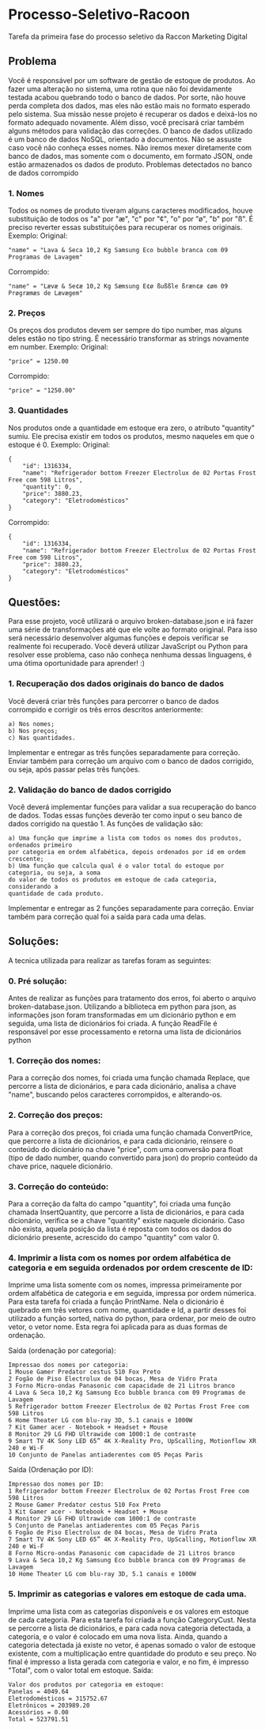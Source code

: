# Processo-Seletivo-Racoon
Tarefa da primeira fase do processo seletivo da Raccon Marketing Digital

## Problema

Você é responsável por um software de gestão de estoque de produtos. Ao fazer uma
alteração no sistema, uma rotina que não foi devidamente testada acabou quebrando todo o
banco de dados. Por sorte, não houve perda completa dos dados, mas eles não estão mais no
formato esperado pelo sistema. Sua missão nesse projeto é recuperar os dados e deixá-los no
formato adequado novamente. Além disso, você precisará criar também alguns métodos para
validação das correções.
O banco de dados utilizado é um banco de dados NoSQL, orientado a documentos. Não se
assuste caso você não conheça esses nomes. Não iremos mexer diretamente com banco de
dados, mas somente com o documento, em formato JSON, onde estão armazenados os dados
de produto.
Problemas detectados no banco de dados corrompido

### 1. Nomes
Todos os nomes de produto tiveram alguns caracteres modificados, houve substituição
de todos os "a" por "æ", "c" por "¢", "o" por "ø", "b" por "ß". É preciso reverter essas
substituições para recuperar os nomes originais.
Exemplo:
Original:
```
"name" = "Lava & Seca 10,2 Kg Samsung Eco bubble branca com 09 Programas de Lavagem"
```
Corrompido:
```
"name" = "Lævæ & Se¢æ 10,2 Kg Sæmsung E¢ø ßußßle ßræn¢æ ¢øm 09 Prøgræmæs de Lævægem"
```

### 2. Preços
Os preços dos produtos devem ser sempre do tipo number, mas alguns deles estão no
tipo string. É necessário transformar as strings novamente em number.
Exemplo:
Original:
```
"price" = 1250.00
```
Corrompido:
```
"price" = "1250.00"
```

### 3. Quantidades
Nos produtos onde a quantidade em estoque era zero, o atributo "quantity" sumiu. Ele
precisa existir em todos os produtos, mesmo naqueles em que o estoque é 0.
Exemplo:
Original:
```
{
    "id": 1316334,
    "name": "Refrigerador bottom Freezer Electrolux de 02 Portas Frost Free com 598 Litros",
    "quantity": 0,
    "price": 3880.23,
    "category": "Eletrodomésticos"
}
```
Corrompido:
```
{
    "id": 1316334,
    "name": "Refrigerador bottom Freezer Electrolux de 02 Portas Frost Free com 598 Litros",
    "price": 3880.23,
    "category": "Eletrodomésticos"
}
```

## Questões:

Para esse projeto, você utilizará o arquivo broken-database.json e irá fazer
uma série de transformações até que ele volte ao formato original. Para isso será necessário
desenvolver algumas funções e depois verificar se realmente foi recuperado. Você deverá
utilizar JavaScript ou Python para resolver esse problema, caso não conheça nenhuma
dessas linguagens, é uma ótima oportunidade para aprender! :)

### 1. Recuperação dos dados originais do banco de dados
Você deverá criar três funções para percorrer o banco de dados corrompido e corrigir os três
erros descritos anteriormente:
```
a) Nos nomes;
b) Nos preços;
c) Nas quantidades.
```
Implementar e entregar as três funções separadamente para correção. Enviar também para
correção um arquivo com o banco de dados corrigido, ou seja, após passar pelas três funções.

### 2. Validação do banco de dados corrigido
Você deverá implementar funções para validar a sua recuperação do banco de dados. Todas
essas funções deverão ter como input o seu banco de dados corrigido na questão 1. As
funções de validação são:
```
a) Uma função que imprime a lista com todos os nomes dos produtos, ordenados primeiro
por categoria em ordem alfabética, depois ordenados por id em ordem crescente;
b) Uma função que calcula qual é o valor total do estoque por categoria, ou seja, a soma
do valor de todos os produtos em estoque de cada categoria, considerando a
quantidade de cada produto.
```
Implementar e entregar as 2 funções separadamente para correção. Enviar também para
correção qual foi a saída para cada uma delas.

## Soluções:
A tecnica utilizada para realizar as tarefas foram as seguintes:
### 0. Pré solução:
Antes de realizar as funções para tratamento dos erros, foi aberto o arquivo broken-database.json. Utilizando a biblioteca em python para json, as informações json foram transformadas em um dicionário python e em seguida, uma lista de dicionários foi criada. 
A função ReadFile é responsável por esse processamento e retorna uma lista de dicionários python

### 1. Correção dos nomes:
Para a correção dos nomes, foi criada uma função chamada Replace, que percorre a lista de dicionários, e para cada dicionário, analisa a chave "name", buscando pelos caracteres corrompidos, e alterando-os.

### 2. Correção dos preços:
Para a correção dos preços, foi criada uma função chamada ConvertPrice, que percorre a lista de dicionários, e para cada dicionário, reinsere o conteúdo do dicionário na chave "price", com uma conversão para float (tipo de dado number, quando convertido para json) do proprio conteúdo da chave price, naquele dicionário.

### 3. Correção do conteúdo:
Para a correção da falta do campo "quantity", foi criada uma função chamada InsertQuantity, que percorre a lista de dicionários, e para cada dicionário, verifica se a chave "quantity" existe naquele dicionário. Caso não exista, aquela posição da lista é reposta com todos os dados do dicionário presente, acrescido do campo "quantity" com valor 0.

### 4. Imprimir a lista com os nomes por ordem alfabética de categoria e em seguida ordenados por ordem crescente de ID:
Imprime uma lista somente com os nomes, impressa primeiramente por ordem alfabética de categoria e em seguida, impressa por ordem númerica. 
Para esta tarefa foi criada a função PrintName. Nela o dicionário é quebrado em três vetores com nome, quantidade e Id, a partir desses foi utilizado a função sorted, nativa do python, para ordenar, por meio de outro vetor, o vetor nome. Esta regra foi aplicada para as duas formas de ordenação.

Saída (ordenação por categoria):
```
Impressao dos nomes por categoria:
1 Mouse Gamer Predator cestus 510 Fox Preto
2 Fogão de Piso Electrolux de 04 bocas, Mesa de Vidro Prata
3 Forno Micro-ondas Panasonic com capacidade de 21 Litros branco
4 Lava & Seca 10,2 Kg Samsung Eco bubble branca com 09 Programas de Lavagem
5 Refrigerador bottom Freezer Electrolux de 02 Portas Frost Free com 598 Litros
6 Home Theater LG com blu-ray 3D, 5.1 canais e 1000W
7 Kit Gamer acer - Notebook + Headset + Mouse
8 Monitor 29 LG FHD Ultrawide com 1000:1 de contraste
9 Smart TV 4K Sony LED 65” 4K X-Reality Pro, UpScalling, Motionflow XR 240 e Wi-F
10 Conjunto de Panelas antiaderentes com 05 Peças Paris
```
Saída (Ordenação por ID):
```
Impressao dos nomes por ID:
1 Refrigerador bottom Freezer Electrolux de 02 Portas Frost Free com 598 Litros
2 Mouse Gamer Predator cestus 510 Fox Preto
3 Kit Gamer acer - Notebook + Headset + Mouse
4 Monitor 29 LG FHD Ultrawide com 1000:1 de contraste
5 Conjunto de Panelas antiaderentes com 05 Peças Paris
6 Fogão de Piso Electrolux de 04 bocas, Mesa de Vidro Prata
7 Smart TV 4K Sony LED 65” 4K X-Reality Pro, UpScalling, Motionflow XR 240 e Wi-F
8 Forno Micro-ondas Panasonic com capacidade de 21 Litros branco
9 Lava & Seca 10,2 Kg Samsung Eco bubble branca com 09 Programas de Lavagem
10 Home Theater LG com blu-ray 3D, 5.1 canais e 1000W
```

### 5. Imprimir as categorias e valores em estoque de cada uma.
Imprime uma lista com as categorias disponíveis e os valores em estoque de cada categoria.
Para esta tarefa foi criada a função CategoryCust. Nesta se percorre a lista de dicionários, e para cada nova categoria detectada, a categoria, e o valor é colocado em uma nova lista. Ainda, quando a categoria detectada já existe no vetor, é apenas somado o valor de estoque existente, com a multiplicação entre quantidade do produto e seu preço.
No final é impresso a lista gerada com categoria e valor, e no fim, é impresso "Total", com o valor total em estoque.
Saída:
```
Valor dos produtos por categoria em estoque:
Panelas = 4049.64
Eletrodomésticos = 315752.67
Eletrônicos = 203989.20
Acessórios = 0.00
Total = 523791.51
```

